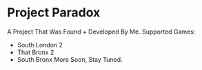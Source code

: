 # Project Paradox
A Project That Was Found + Developed By Me.
Supported Games:
- South London 2
- That Bronx 2
- South Bronx
More Soon, Stay Tuned.
